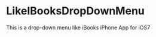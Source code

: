 LikeIBooksDropDownMenu
======================

This is a drop-down menu like iBooks iPhone App for iOS7
